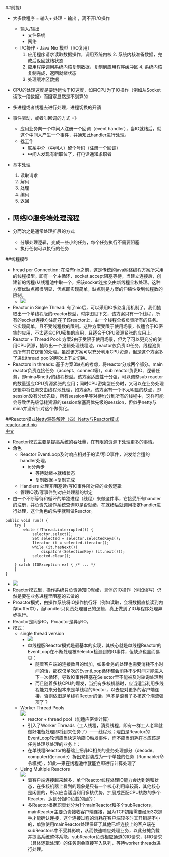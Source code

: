 ##前提t
*   大多数程序 = 输入+ 处理 + 输出 ，离不开I/O操作
    -   输入/输出
        +   文件系统
        +   网络
    -   I/O操作 - Java Nio 模型（I/O复用）
        1.  应用程序请求读取数据操作，调用系统内核
            2.  系统内核准备数据，完成后返回就绪状态
        3.  应用程序调用系统内核复制数据，复制到应用程序缓冲区
            4.  系统内核复制完成，返回就绪状态
        4.  处理缓冲区数据
            
*   CPU的处理速度是要远远快于IO速度，如果CPU为了IO操作（例如从Socket读取一段数据）而阻塞显然是不划算的
*   多进程或者线程去进行处理，进程切换的开销
*   事件驱动，或者叫回调的方式 =》 
    -   应用业务向一个中间人注册一个回调（event handler），当IO就绪后，就这个中间人产生一个事件，并通知此handler进行处理。
    -   找工作
        +   联系中介（中间人）留个号码（注册一个回调）
        +   中间人发现有新职位了，打电话通知求职者
*   基本处理
    1.  读取请求
    2.  解码
    3.  处理
    4.  编码
    5.  返回
*   网络IO服务端处理流程
    -   
*   分而治之是通常处理扩展的方式
    -   分解处理逻辑，变成一些小的任务，每个任务执行不需要阻塞
    -   执行任何可以执行的任务


##线程模型
*   hread per Connection: 在没有nio之前，这是传统的java网络编程方案所采用的线程模型。即有一个主循环，socket.accept阻塞等待，当建立连接后，创建新的线程/从线程池中取一个，把该socket连接交由新线程全权处理。这种方案优缺点都很明显，优点即实现简单，缺点则是方案的伸缩性受到线程数的限制。
    -   ![](http://img.blog.csdn.net/20140807141316765?watermark/2/text/aHR0cDovL2Jsb2cuY3Nkbi5uZXQvaXRfbWFu/font/5a6L5L2T/fontsize/400/fill/I0JBQkFCMA==/dissolve/70/gravity/Center)
*   Reactor in Single Thread: 有了nio后，可以采用IO多路复用机制了。我们抽取出一个单线程版的reactor模型，时序图见下文，该方案只有一个线程，所有的socket连接均注册在了该reactor上，由一个线程全权负责所有的任务。它实现简单，且不受线程数的限制。这种方案受限于使用场景，仅适合于IO密集的应用，不太适合CPU密集的应用，且适合于CPU资源紧张的应用上。
*   Reactor + Thread Pool: 方案2由于受限于使用场景，但为了可以更充分的使用CPU资源，抽取出一个逻辑处理线程池。reactor仅负责IO任务，线程池负责所有其它逻辑的处理。虽然该方案可以充分利用CPU资源，但是这个方案多了进出thread pool的两次上下文切换。
*   Reactors in threads: 基于方案3缺点的考虑，将reactor分成两个部分。main reactor负责连接任务（accept、connect等），sub reactor负责IO、逻辑任务，即mina与netty的线程模型。该方案适应性十分强，可以调整sub reactor的数量适应CPU资源紧张的应用；同时CPU密集型任务时，又可以在业务处理逻辑中将任务交由线程池处理，如方案5。该方案有一个不太明显的缺点，即session没有分优先级，所有session平等对待均分到所有的线程中，这样可能会导致优先级低耗资源的session堵塞高优先级的session，但似乎netty与mina并没有针对这个做优化。


 
##Reactor模式[Netty源码解读（四）Netty与Reactor模式](http://www.blogjava.net/DLevin/archive/2015/09/02/427045.html) </br>
[reactor and nio](http://gee.cs.oswego.edu/dl/cpjslides/nio.pdf)</br>
[中文](http://blog.csdn.net/yangzishiw/article/details/53242103)</br>

*   Reactor模式主要是提高系统的吞吐量，在有限的资源下处理更多的事情。
*   角色
    -   Reactor EventLoop及时响应相对于的读/写IO事件，派发给合适的handler处理，
        +   io分两步
            *   等待就绪->就绪状态 
            *   复制数据->复制完成
    -   Handlers 处理非阻塞读/写IO事件所对应的业务逻辑
    -   管理IO读/写事件到对应处理器的绑定
*   由一个不断等待和循环的单独进程（线程）来做这件事，它接受所有handler的注册，并负责先操作系统查询IO是否就绪，在就绪后就调用指定handler进行处理，这个角色的名字就叫做Reactor。
```
public void run() {
    try {
        while (!Thread.interrupted()) {
            selector.select();
            Set selected = selector.selectedKeys();
            Iterator it = selected.iterator();
            while (it.hasNext())
                dispatch((SelectionKey) (it.next()));
            selected.clear();
        }
    } catch (IOException ex) { /* ... */
    }
}

```
*   ![](http://img3.tbcdn.cn/L1/461/1/826b5df93974b1fc1269e92e815760e3817a2c50?spm=5176.100239.blogcont2371.8.VAXG9X)
*   Reactor模式里，操作系统只负责通知IO就绪，具体的IO操作（例如读写）仍然是要在业务进程里阻塞的去做的
*   Proactor模式，由操作系统将IO操作执行好（例如读取，会将数据直接读到内存buffer中），而handler只负责处理自己的逻辑，真正做到了IO与程序处理异步执行。
*   Reactor是同步IO，Proactor是异步IO。
*   模式：
    -   single thread version 
        +   ![](http://cejdh.img47.wal8.com/img47/533449_20151202165458/145085907164.png)
        +   单线程版Reactor模式是最基本的实现，其核心就是单线程Reactor的EventLoop在不断处理被Selector检测到的IO事件，但缺点也显而易见：
            -   随着客户端的连接数目的增加，如果业务的处理也需要消耗不小时间的话，那仅仅单次的EventLoop循环都会消耗不少时间才能进入下一次循环，导致IO事件阻塞在Selector里不能被及时轮询处理到
            -   而且随着多核CPU的爆发，当拥有多核机器时，应当适当利用多线程能力来分担本来是单线程的Rector，以去应对更多的客户端连接，否则依旧是单线程Rector的话，岂不是浪费了多核这个潮流强项了？
    -   Worker Thread Pools </br>
    ![](http://my.csdn.net/uploads/201207/22/1342924397_5725.png)
        -   reactor + thread pool（能适应密集计算）
        -   引入了Worker Threads（工人线程，消费线程，即有一群工人老早就做好准备处理即将到来任务了）——线程池；理由是Reactor的EventLoop轮询应当快速响应IO触发事件，而不应当消耗在本应该是任务处理器处理的业务上： 
        -   在单线程Reactor的基础上把非IO相关的业务处理部分（decode、computer和encode）拆出来封装成为一个单独的任务（Runnable/命令模式），如此一来在线程池中就能立即进行计算处理了
    -   Using Multiple Reactors  </br>
    ![](http://img.blog.csdn.net/20131104212207218?watermark/2/text/aHR0cDovL2Jsb2cuY3Nkbi5uZXQvam51X3NpbWJh/font/5a6L5L2T/fontsize/400/fill/I0JBQkFCMA==/dissolve/70/gravity/Center)
        -   着客户端连接越来越多，单个Reactor线程处理IO能力会达到饱和状态，在多核机器上看到的现象是只有一个核心利用率较高，其他核心是闲置的，所以应当适当利用多核优势，扩展成匹配CPU核数的多个Reactor，达到分担IO负载的目的： 
        -   多Reactor根据职责划分为1个mainReactor和多个subReactors，mainReactor主要负责接收客户端连接，因为TCP初始需要经历3次握手才能确认连接，这个连接过程的消耗在客户端较多时其开销是不小的，单独使用mainReactor处理保证了其他已经连接上的客户端在subReactors中不受其影响，从而快速响应处理业务，以此分摊负载并提高系统整体系能，subReactor负责相应通道的IO请求，非IO请求（具体逻辑处理）的任务则会直接写入队列，等待worker threads进行处理。
        
